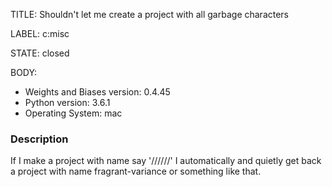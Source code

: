 TITLE:
Shouldn't let me create a project with all garbage characters

LABEL:
c:misc

STATE:
closed

BODY:
* Weights and Biases version: 0.4.45
* Python version: 3.6.1
* Operating System: mac

### Description

If I make a project with name say '//////' I automatically and quietly get back a project with name fragrant-variance or something like that.



